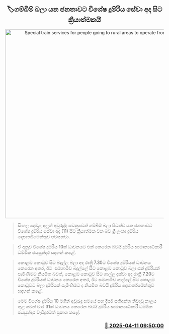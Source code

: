<p align='center'><b><h2 align='center' title='Special train services for people going to rural areas to operate from today'>🏷ගම්බිම් බලා යන ජනතාවට විශේෂ දුම්රිය සේවා අද සිට ක්‍රියාත්මකයි</h2></b></p>
<p align='center'><img src='https://helakuru.sgp1.cdn.digitaloceanspaces.com/esana/images/lib/trainjaffna.jpg' width='600' alt='Special train services for people going to rural areas to operate from today'></p>

> සිංහල දෙමළ අලුත් අවුරුද්ද වෙනුවෙන් ගම්බිම් බලා පිටත්ව යන ජනතාවට විශේෂ දුම්රිය සේවා අද (11) සිට ක්‍රියාත්මක වන බව ශ්‍රී ලංකා දුම්රිය දෙපාර්තමේන්තුව පවසනවා.

> ඒ අනුව විශේෂ දුම්රිය 10ක් ධාවනයට එක් කෙරෙන බවයි දුම්රිය සාමාන්‍යාධිකාරී ධම්මික ජයසුන්දර සඳහන් කළේ.

> කොළඹ කොටුව සිට බදුල්ල බලා අද රාත්‍රී 7.30ට විශේෂ දුම්රියක් ධාවනය කෙරෙන අතර, ඊට  සමගාමීව බදුල්ලේ සිට කොළඹ කොටුව බලා එක් දුම්රියක් පැමිණීමට නියමිත බවත්, කොළඹ කොටුව සිට ගාල්ල දක්වා අද රාත්‍රී 7.20ට විශේෂ දුම්රියක් ධාවනය කෙරෙන අතර, ඊට සමගාමීව ගාල්ලේ සිට කොළඹ කොටුවට බලා දුම්රියක් පැමිණීමට ද නියමිත බවයි දුම්රිය දෙපාර්තමේන්තුව සඳහන් කළේ.

> මෙම විශේෂ දුම්රිය 10 මගින් අවුරුදු සමයේ සහ දීර්ඝ සතිඅන්ත නිවාඩු කාලය තුළ ගමන් වාර 31ක් ධාවනය කෙරෙන බවයි දුම්රිය සාමාන්‍යාධිකාරී ධම්මික ජයසුන්දර වැඩිදුරටත් ප්‍රකාශ කළේ.



<h3 align='right'><a href='https://www.helakuru.lk/esana/p/109186/'>📅 2025-04-11 09:50:00</a></h3>
